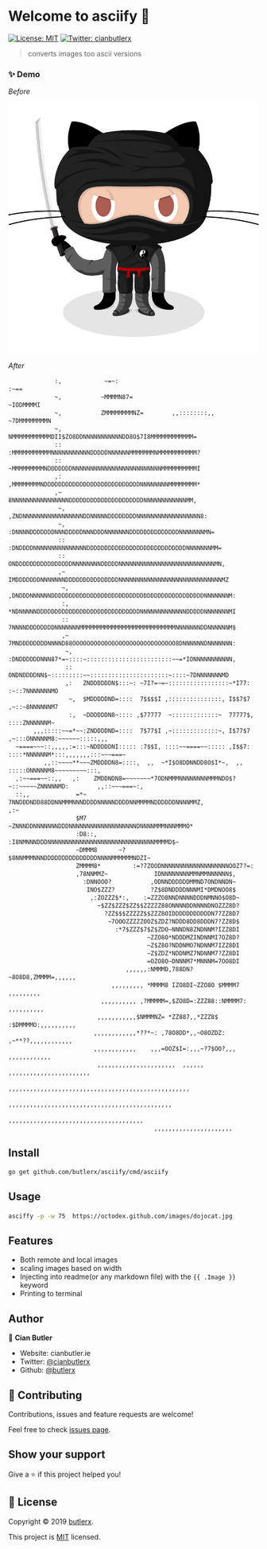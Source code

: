 # Welcome to asciify 👋

[![License: MIT](https://img.shields.io/badge/License-MIT-yellow.svg)](https://github.com/butlerx/ascii-logo/blob/master/LICENSE)
[![Twitter: cianbutlerx](https://img.shields.io/twitter/follow/cianbutlerx.svg?style=social)](https://twitter.com/cianbutlerx)

> converts images too ascii versions

### ✨ Demo

_Before_

![CoderDojo Octocat](./octocat.png)

_After_

```
             :,            ~=~:                                          :~==
             ~,           ~MMMMN87=                                  ~IODMMMMI
             ~,           ZMMMMMMMMNZ=        ,,::::::::,,        ~7DMMMMMMMMN
             ~,           NMMMMMMMMMMMDII$ZO8DDNNNNNNNNNNNDD8O$7I8MMMMMMMMMMMM=
             ::          :MMMMMMMMMMMNNNNNNNNNNNDDDDDNNNNNNMMMMMMMNMMMMMMMMMMM?
             ::          ~MMMMMMMMMNDDDDDDDNNNNNNNNNNNNNNNNNNNNNNNNNMMMMMMMMMMI
             ,:          ,MMMMMMMMNDDDDDDDDDDDDDDDDDDDDDDDDDDDNNNNNNNNMMMMMMMM*
             ,~           8NNNNNNNNNNNNNNNNDDDDDDDDDDDDDDDDDDDDDNNNNNNNNNNNNMM,
              ~,        ,ZNDNNNNNNNNNNNNNNNNNDDNNNNNDDDDDDDDNNNNNNNNNNNNNNNNNN8:
              ~,       :DNNNNDDDDDDDNNNDDDDDNNNDDDNNNNNNNDDDDDDDDDDDDDDNNNNNNNMN=
              ::      :DNDDDDNNNNNNNNNNNNNNNDDDDDDDDDDDDDDDDDDDDDDDDDDDDNNNNNNNMM=
              ::      ONDDDDDDDDDDDDDDDDNNNNNNNNDDDDDNNNNNNNNNNNNNNNNNNNNNNNNNNNMN,
              ,~     IMDDDDDDDNNNNNNNDDDDDDDDDDDDDDDNNNNNNNNNNNNNNNNNNNNNNNNNNNNNMZ
               ~,   ,DNDDDNNNNNNDDDDDDDDDDDDDDDDDDDDDDDDDDDDDDDDDDDDDDDDDDDNNNNNNNM:
               :,   *NDNNNNNDDDDDDDDDDDDDDDDDDDDDDDDDDDDDNNNNNNNNNNNNNDDDDDNNNNNNNMI
               ::   7NNNNDDDDDDDDNNNNNNNMMMMMMMMMMMMMMMMMMMMMMMMMMMNNNNNNNDDNNNNNNM$
               ,~   7MNDDDDDDDDNNNND88OOOOOOOOOOOOOOOOOOOOOOOOOOOOO8DNNNNNNDNNNNNNN:
                ~,  :DNDDDDDDNNN87*=~::::~::::::::::::::::::::::::~~=*IONNNNNNNNNNN,
                ::   ONDNDDDDNN$~:::::::::~~::::::::::::::::::::::~::::~7DNNNNNNNMD
                ,:   ZNDDDDDDN$:::~: ~7I?=~=~:::::::::::::::::~*I77: :~::7NNNNNNNMO
                 ~,  $MDDDDDND=::::  7$$$$I ,:::::::::::::::, I$$7$7 ,~::~8NNNNNNM7
                 :,  ~DDDDDDN8~:::: ,$77777  ~:::::::::::::~  77777$, ::::ZNNNNNNM~
       ,,,:::::~~=*~~:ZNDDDDND=::::  7$77$I ,~:::::::::::::~, I$77$7 ,~:::ONNNNNM8:~~~~~~:::::,,,
  ~====~~~::,,,,,:=:::~NDDDDDNI::::: :7$$I, ::::~~====~~::::: ,I$$7: ::::*NNNNNNM*:::,,,,,,,:::~~~===~
          ,,::~~~~**~~~ZMDDDDN8=::::,  ,,  ~*I$O8DDNNDD8O$I*~,  ,,  :::::ONNNNNM8~~~~~~~~~:::,
  ,:~~===~~::,,   ,:    ZMDDNDN8=~~~~~~~*7ODNMMMNNNNNNNNMMMNDO$?~::~~~~~ZNNNNNMD:        ,,::~~~===~:,
  ::,,             =*~   7NNDDDNDD88DDNNMMMNNNDDDDNNNNNDDDDNNMMMMNDDDDDDNNNNMMZ,                   ,:~
                   $M7    ~ZNNNDDNNNNNNNDDDNNNNNNNNNNNNNNNNNNNDNNNNMMMNNNMMMO*
                   :D8::,   :I8NMNNNDDDNNNNNNNNNNNNNNNNNNNNNNNNNNNNNNMMMMD$~
                   ~DMMM8      ~?$8NNMMMNNNDDDDDDDDDDDDDDDNNNNMMMMMMNDZI~
                   ZMMMM8*         :=?7ZOODNNNNNNNNNNNNNNNNNNNOOZ7?=:
                   ,78NNMMZ~             IDNNNNNNNNMMNMMNNNNNN$,
                     :DNNOOO?           ,ODNNDDDDDDMMND7ONDNNDN~
                      INO$ZZZ?          ?Z$8DNDDDDNNNMI*DMDNOO8$
                       ,:ZOZZZ$*:,    :=ZZZO8NNDNNNNDDDNMNNO$O8D~
                         ~$ZZ$ZZZ$ZZ$$ZZZZZ88ONNNNDDNNNNDNOZZZ8D?
                           ?ZZ$$$ZZZZZ$$ZZZ8OIDDDDDDDDDDDN77ZZ8D7
                            ~7OOOZZZZZOOZ$ZDZ?NDDD8DD8DDDN7?ZZ8D$
                              :*7$ZZZ$7$Z$ZDO~NNNDN8ZNDNNM?IZZ8DI
                                       ~ZZO8O*NDDDMZINDNNMI7OZ8D?
                                       ~Z$Z8O?NDDNMO7NDNNM7IZZ8DI
                                       ~Z$ZDZ*NDDNMZ7NDNNM7?ZZ8DI
                                       =OZO8O~DNNNM7*MNNNM=7OO8DI
                                 ,,,,,,:NMMMD,788DN?~8O8D8,ZMMMM=,,,,,,
                             ,,,,,,,,, *MMMM8 IZO8DI~ZZO8O $MMMM7 ,,,,,,,,,
                          ,,,,,,,,,, ,?MMMMM=,$ZO8D=:ZZZ88::NMMMM7: ,,,,,,,,,,
                         ,,,,,,,,,,,$NMMMNZ= *ZZ887,,*ZZZ8$ :$DMMMMO:,,,,,,,,,,
                        ,,,,,,,,,,,,*??*~: ,78O8DD*,,~O8OZDZ: ,~**??,,,,,,,,,,,,
                        ,,,,,,,,,,,,    ,,,=OOZ$I=:,,,~?7$OO?,,,    ,,,,,,,,,,,,
                         ,,,,,,,,,,,,,,,,,,,,,,  ,,,,,, ,,,,,,,,,,,,,,,,,,,,,,,
                           ,,,,,,,,,,,,,,,,,,,,,,,,,,,,,,,,,,,,,,,,,,,,,,,,,,,
                             ,,,,,,,,,,,,,,,,,,,,,,,,,,,,,,,,,,,,,,,,,,,,,,
                                 ,,,,,,,,,,,,,,,,,,,,,,,,,,,,,,,,,,,,,,
                                         ,,,,,,,,,,,,,,,,,,,,,,
```

## Install

```sh
go get github.com/butlerx/asciify/cmd/asciify
```

## Usage

```sh
asciffy -p -w 75  https://octodex.github.com/images/dojocat.jpg
```

## Features

- Both remote and local images
- scaling images based on width
- Injecting into readme(or any markdown file) with the `{{ .Image }}` keyword
- Printing to terminal

## Author

👤 **Cian Butler**

- Website: cianbutler.ie
- Twitter: [@cianbutlerx](https://twitter.com/cianbutlerx)
- Github: [@butlerx](https://github.com/butlerx)

## 🤝 Contributing

Contributions, issues and feature requests are welcome!

Feel free to check
[issues page](https://github.com/butlerx/ascii-logo/issues?q=is%3Aissue+is%3Aopen+sort%3Aupdated-desc).

## Show your support

Give a ⭐️ if this project helped you!

## 📝 License

Copyright © 2019 [butlerx](https://github.com/butlerx).

This project is [MIT](https://github.com/butlerx/ascii-logo/blob/master/LICENSE)
licensed.
